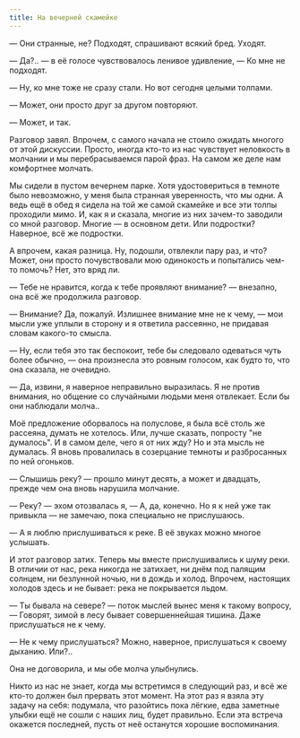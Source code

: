 ```yaml
---
title: На вечерней скамейке
---
```


— Они странные, не? Подходят, спрашивают всякий бред. Уходят.

— Да?.. — в её голосе чувствовалось ленивое удивление, — Ко мне не подходят.

— Ну, ко мне тоже не сразу стали. Но вот сегодня целыми толпами.

— Может, они просто друг за другом повторяют.

— Может, и так.

Разговор завял. Впрочем, с самого начала не стоило ожидать многого от этой
дискуссии. Просто, иногда кто-то из нас чувствует неловкость в молчании и мы
перебрасываемся парой фраз. На самом же деле нам комфортнее молчать.

Мы сидели в пустом вечернем парке. Хотя удостовериться в темноте было
невозможно, у меня была странная уверенность, что мы одни. А ведь ещё в обед я
сидела на той же самой скамейке и все эти толпы проходили мимо. И, как я и
сказала, многие из них зачем-то заводили со мной разговор. Многие — в основном
дети. Или подростки? Наверное, всё же подростки.

А впрочем, какая разница. Ну, подошли, отвлекли пару раз, и что? Может, они
просто почувствовали мою одинокость и попытались чем-то помочь? Нет, это вряд
ли.

— Тебе не нравится, когда к тебе проявляют внимание? — внезапно, она всё же
продолжила разговор.

— Внимание? Да, пожалуй. Излишнее внимание мне не к чему, — мои мысли уже уплыли
в сторону и я ответила рассеянно, не придавая словам какого-то смысла.

— Ну, если тебя это так беспокоит, тебе бы следовало одеваться чуть более
обычно, — она произнесла это ровным голосом, как будто то, что она сказала, не
очевидно.

— Да, извини, я наверное неправильно выразилась. Я не против внимания, но
общение со случайными людьми меня отвлекает. Если бы они наблюдали молча..

Моё предложение оборвалось на полуслове, я была всё столь же рассеяна, думать не
хотелось. Или, лучше сказать, попросту "не думалось". И в самом деле, чего я от
них жду? Но и эта мысль не думалась. Я вновь провалилась в созерцание темноты и
разбросанных по ней огоньков.

— Слышишь реку? — прошло минут десять, а может и двадцать, прежде чем она вновь
нарушила молчание.

— Реку? — эхом отозвалась я, — А, да, конечно. Но я к ней уже так привыкла — не
замечаю, пока специально не прислушаюсь.

— А я люблю прислушиваться к реке. В её звуках можно многое услышать.

И этот разговор затих. Теперь мы вместе прислушивались к шуму реки. В отличии от
нас, река никогда не затихает, ни днём под палящим солнцем, ни безлунной ночью,
ни в дождь и холод. Впрочем, настоящих холодов здесь и не бывает: река не
покрывается льдом.

— Ты бывала на севере? — поток мыслей вынес меня к такому вопросу, — Говорят,
зимой в лесу бывает совершеннейшая тишина. Даже прислушаться не к чему.

— Не к чему прислушаться? Можно, наверное, прислушаться к своему дыханию. Или?..

Она не договорила, и мы обе молча улыбнулись.

Никто из нас не знает, когда мы встретимся в следующий раз, и всё же кто-то
должен был прервать этот момент. На этот раз я взяла эту задачу на себя:
подумала, что разойтись пока лёгкие, едва заметные улыбки ещё не сошли с наших
лиц, будет правильно. Если эта встреча окажется последней, пусть от неё
останутся хорошие воспоминания.

